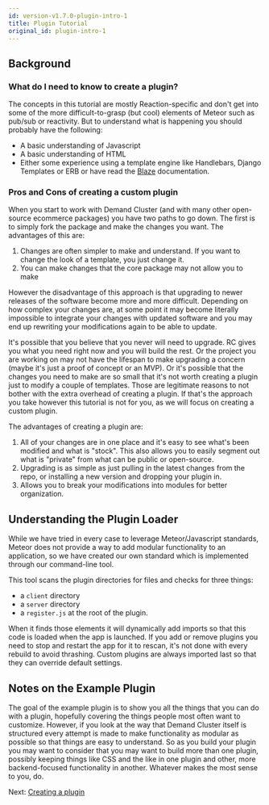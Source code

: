 ```yaml
---
id: version-v1.7.0-plugin-intro-1
title: Plugin Tutorial
original_id: plugin-intro-1
---
```

    
## Background

### What do I need to know to create a plugin?

The concepts in this tutorial are mostly Reaction-specific and don't get into some of the more difficult-to-grasp (but cool)
elements of Meteor such as pub/sub or reactivity. But to understand what is happening you should probably have the following:

- A basic understanding of Javascript
- A basic understanding of HTML
- Either some experience using a template engine like Handlebars, Django Templates or ERB or have read the [Blaze](http://blazejs.org/guide/introduction.html) documentation.

### Pros and Cons of creating a custom plugin

When you start to work with Demand Cluster (and with many other open-source ecommerce packages) you have two paths to go down. The first is to simply fork the package and make the changes you want. The advantages of this are:

1. Changes are often simpler to make and understand. If you want to change the look of a template, you just change it.
2. You can make changes that the core package may not allow you to make

However the disadvantage of this approach is that upgrading to newer releases of the software become more and more difficult. Depending on how complex your changes are, at some point it may become literally impossible to integrate your changes with updated software and you may end up rewriting your modifications again to be able to update.

It's possible that you believe that you never will need to upgrade. RC gives you what you need right now and you will build the rest. Or the project you are working on may not have the lifespan to make upgrading a concern (maybe it's just a proof of concept or an MVP). Or it's possible that the changes you need to make are so small that it's not worth creating a plugin just to modify a couple of templates. Those are legitimate reasons to not bother with the extra overhead of creating a plugin. If that's the approach you take however this tutorial is not for you, as we will focus on creating a custom plugin.

The advantages of creating a plugin are:

1. All of your changes are in one place and it's easy to see what's been modified and what is "stock". This also allows you to easily segment out what is "private" from what can be public or open-source.
2. Upgrading is as simple as just pulling in the latest changes from the repo, or installing a new version and dropping your plugin in.
3. Allows you to break your modifications into modules for better organization.

## Understanding the Plugin Loader

While we have tried in every case to leverage Meteor/Javascript standards, Meteor does not provide a way to add modular
functionality to an application, so we have created our own standard which is implemented through our command-line tool.

This tool scans the plugin directories for files and checks for three things:

- a `client` directory
- a `server` directory
- a `register.js` at the root of the plugin.

When it finds those elements it will dynamically add imports so that this code is loaded when the app is launched.
If you add or remove plugins you need to stop and restart the app for it to rescan, it's not done with every rebuild to
avoid thrashing. Custom plugins are always imported last so that they can override default settings.

## Notes on the Example Plugin

The goal of the example plugin is to show you all the things that you can do with a plugin, hopefully covering the things
people most often want to customize. However, if you look at the way that Demand Cluster itself is structured every
attempt is made to make functionality as modular as possible so that things are easy to understand. So as you build
your plugin you may want to consider that you may want to build more than one plugin, possibly keeping things like
CSS and the like in one plugin and other, more backend-focused functionality in another. Whatever makes the most
sense to you, do.

Next: [Creating a plugin](plugin-creating-2.md)
